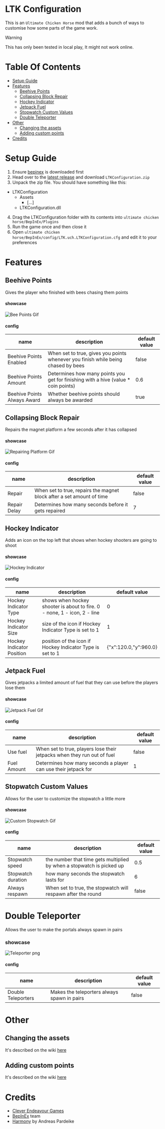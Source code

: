 # LTK Configuration
This is an `Ultimate Chicken Horse`  mod that adds a bunch of ways to customise how some parts of the game work.
> [!WARNING]
> This has only been tested in local play, It might not work online.

# Table Of Contents
- [Setup Guide](#setup-guide)
- [Features](#features)
  * [Beehive Points](#beehive-points)
  * [Collapsing Block Repair](#collapsing-block-repair)
  * [Hockey Indicator](#hockey-indicator)
  * [Jetpack Fuel](#jetpack-fuel)
  * [Stopwatch Custom Values](#stopwatch-custom-values)
  * [Double Teleporter](#double-teleporter)
- [Other](#other)
  * [Changing the assets](#changing-the-assets)
  * [Adding custom points](#adding-custom-points)
- [Credits](#credits)

# Setup Guide
1. Ensure [bepinex](https://docs.bepinex.dev/articles/user_guide/installation/index.html) is downloaded first
2. Head over to the [latest release](https://github.com/lotok14/LTKConfiguration/releases/latest) and download `LTKConfiguration.zip`
3. Unpack the zip file. You should have something like this:
 - LTKConfiguration
     - Assets
       - [...]
      - LTKConfiguration.dll
4. Drag the LTKConfiguration folder with its contents into `ultimate chicken horse/BepInEx/Plugins`
5. Run the game once and then close it
6. Open `ultimate chicken horse/BepInEx/config/LTK.uch.LTKConfiguration.cfg` and edit it to your preferences

# Features
## Beehive Points
Gives the player who finished with bees chasing them points
#### showcase
![Bee Points Gif](https://github.com/lotok14/LTKConfiguration/blob/main/github%20media/beePoints.gif)
#### config
| name                        | description                                                                        | default value |
|-----------------------------|------------------------------------------------------------------------------------|---------------|
| Beehive Points Enabled      | When set to true, gives you points whenever you finish while being chased by bees  | false         |
| Beehive Points Amount       | Determines how many points you get for finishing with a hive (value * coin points) | 0.6           |
| Beehive Points Always Award | Whether beehive points should always be awarded                                    | true          |

## Collapsing Block Repair
Repairs the magnet platform a few seconds after it has collapsed
#### showcase
![Repairing Platform Gif](https://github.com/lotok14/LTKConfiguration/blob/main/github%20media/repairingPlatform.gif)
#### config
| name         | description                                                           | default value |
|--------------|-----------------------------------------------------------------------|---------------|
| Repair       | When set to true, repairs the magnet block after a set amount of time | false         |
| Repair Delay | Determines how many seconds before it gets repaired                   | 7             |

## Hockey Indicator
Adds an icon on the top left that shows when hockey shooters are going to shoot
#### showcase
![Hockey Indicator](https://github.com/lotok14/LTKConfiguration/blob/main/github%20media/HockeyIndicator.gif)
#### config
| name                      | description                                                              | default value         |
|---------------------------|--------------------------------------------------------------------------|-----------------------|
| Hockey Indicator Type     | shows when hockey shooter is about to fire. 0 - none, 1 - icon, 2 - line | 0                     |
| Hockey Indicator Size     | size of the icon if Hockey Indicator Type is set to 1                    | 1                     |
| Hockey Indicator Position | position of the icon if Hockey Indicator Type is set to 1                | {"x":120.0,"y":960.0} |


## Jetpack Fuel
Gives jetpacks a limited amount of fuel that they can use before the players lose them
#### showcase
![Jetpack Fuel Gif](https://github.com/lotok14/LTKConfiguration/blob/main/github%20media/JetpackFuel.gif)
#### config
| name        | description                                                             | default value |
|-------------|-------------------------------------------------------------------------|---------------|
| Use fuel    | When set to true, players lose their jetpacks when they run out of fuel | false         |
| Fuel Amount | Determines how many seconds a player can use their jetpack for          | 1             |

## Stopwatch Custom Values
Allows for the user to customize the stopwatch a little more
#### showcase
![Custom Stopwatch Gif](https://github.com/lotok14/LTKConfiguration/blob/main/github%20media/customStopwatch.gif)
#### config
| name               | description                                                           | default value |
|--------------------|-----------------------------------------------------------------------|---------------|
| Stopwatch speed    | the number that time gets multiplied by when a stopwatch is picked up | 0.5           |
| Stopwatch duration | how many seconds the stopwatch lasts for                              | 6             |
| Always respawn     | When set to true, the stopwatch will respawn after the round          | false         |

# Double Teleporter
Allows the user to make the portals always spawn in pairs
### showcase
![Teleporter png](https://github.com/lotok14/LTKConfiguration/blob/main/github%20media/Teleporter.png)
#### config
| name               | description                                 | default value |
|--------------------|---------------------------------------------|---------------|
| Double Teleporters | Makes the teleporters always spawn in pairs | false         |

# Other
 ## Changing the assets
  It's described on the wiki [here](https://github.com/lotok14/LTKConfiguration/wiki/Custom-assets)
 ## Adding custom points
  It's described on the wiki [here](https://github.com/lotok14/LTKConfiguration/wiki/Creating-a-custom-pointBlock)

# Credits
- [Clever Endeavour Games](https://www.cleverendeavourgames.com/)
- [BepInEx](https://github.com/BepInEx/BepInEx) team
- [Harmony](https://github.com/pardeike/Harmony) by Andreas Pardeike
